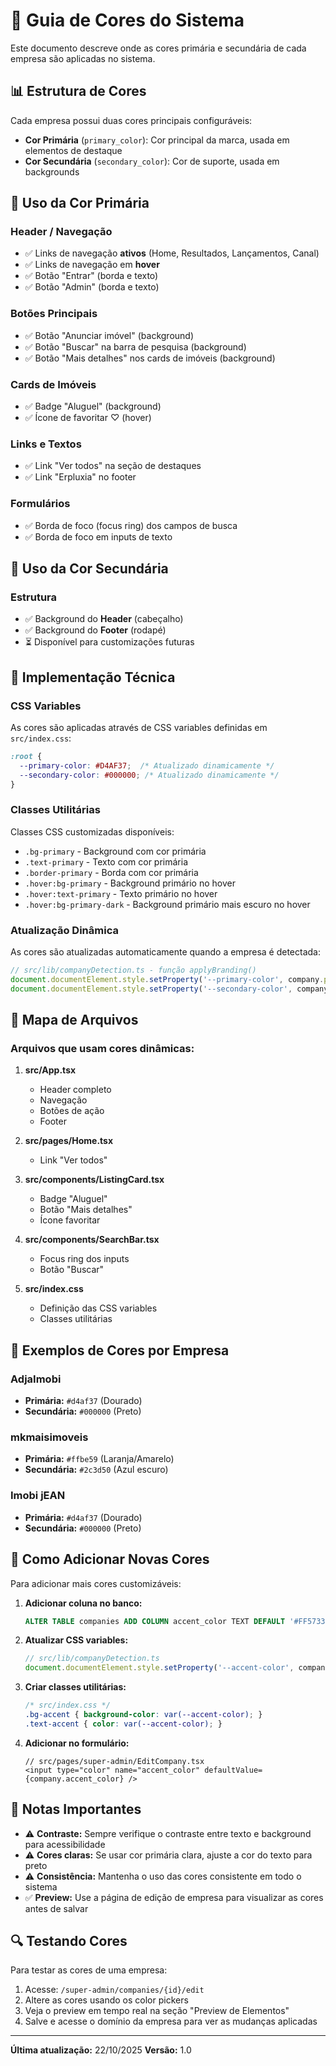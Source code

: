 # 🎨 Guia de Cores do Sistema

Este documento descreve onde as cores primária e secundária de cada empresa são aplicadas no sistema.

## 📊 Estrutura de Cores

Cada empresa possui duas cores principais configuráveis:

- **Cor Primária** (`primary_color`): Cor principal da marca, usada em elementos de destaque
- **Cor Secundária** (`secondary_color`): Cor de suporte, usada em backgrounds

## 🎯 Uso da Cor Primária

### Header / Navegação
- ✅ Links de navegação **ativos** (Home, Resultados, Lançamentos, Canal)
- ✅ Links de navegação em **hover**
- ✅ Botão "Entrar" (borda e texto)
- ✅ Botão "Admin" (borda e texto)

### Botões Principais
- ✅ Botão "Anunciar imóvel" (background)
- ✅ Botão "Buscar" na barra de pesquisa (background)
- ✅ Botão "Mais detalhes" nos cards de imóveis (background)

### Cards de Imóveis
- ✅ Badge "Aluguel" (background)
- ✅ Ícone de favoritar ♡ (hover)

### Links e Textos
- ✅ Link "Ver todos" na seção de destaques
- ✅ Link "Erpluxia" no footer

### Formulários
- ✅ Borda de foco (focus ring) dos campos de busca
- ✅ Borda de foco em inputs de texto

## 🎯 Uso da Cor Secundária

### Estrutura
- ✅ Background do **Header** (cabeçalho)
- ✅ Background do **Footer** (rodapé)
- ⏳ Disponível para customizações futuras

## 🔧 Implementação Técnica

### CSS Variables
As cores são aplicadas através de CSS variables definidas em `src/index.css`:

```css
:root {
  --primary-color: #D4AF37;  /* Atualizado dinamicamente */
  --secondary-color: #000000; /* Atualizado dinamicamente */
}
```

### Classes Utilitárias
Classes CSS customizadas disponíveis:

- `.bg-primary` - Background com cor primária
- `.text-primary` - Texto com cor primária
- `.border-primary` - Borda com cor primária
- `.hover:bg-primary` - Background primário no hover
- `.hover:text-primary` - Texto primário no hover
- `.hover:bg-primary-dark` - Background primário mais escuro no hover

### Atualização Dinâmica
As cores são atualizadas automaticamente quando a empresa é detectada:

```typescript
// src/lib/companyDetection.ts - função applyBranding()
document.documentElement.style.setProperty('--primary-color', company.primary_color)
document.documentElement.style.setProperty('--secondary-color', company.secondary_color)
```

## 📍 Mapa de Arquivos

### Arquivos que usam cores dinâmicas:

1. **src/App.tsx**
   - Header completo
   - Navegação
   - Botões de ação
   - Footer

2. **src/pages/Home.tsx**
   - Link "Ver todos"

3. **src/components/ListingCard.tsx**
   - Badge "Aluguel"
   - Botão "Mais detalhes"
   - Ícone favoritar

4. **src/components/SearchBar.tsx**
   - Focus ring dos inputs
   - Botão "Buscar"

5. **src/index.css**
   - Definição das CSS variables
   - Classes utilitárias

## 🎨 Exemplos de Cores por Empresa

### AdjaImobi
- **Primária:** `#d4af37` (Dourado)
- **Secundária:** `#000000` (Preto)

### mkmaisimoveis
- **Primária:** `#ffbe59` (Laranja/Amarelo)
- **Secundária:** `#2c3d50` (Azul escuro)

### Imobi jEAN
- **Primária:** `#d4af37` (Dourado)
- **Secundária:** `#000000` (Preto)

## 🚀 Como Adicionar Novas Cores

Para adicionar mais cores customizáveis:

1. **Adicionar coluna no banco:**
   ```sql
   ALTER TABLE companies ADD COLUMN accent_color TEXT DEFAULT '#FF5733';
   ```

2. **Atualizar CSS variables:**
   ```typescript
   // src/lib/companyDetection.ts
   document.documentElement.style.setProperty('--accent-color', company.accent_color)
   ```

3. **Criar classes utilitárias:**
   ```css
   /* src/index.css */
   .bg-accent { background-color: var(--accent-color); }
   .text-accent { color: var(--accent-color); }
   ```

4. **Adicionar no formulário:**
   ```tsx
   // src/pages/super-admin/EditCompany.tsx
   <input type="color" name="accent_color" defaultValue={company.accent_color} />
   ```

## 📝 Notas Importantes

- ⚠️ **Contraste:** Sempre verifique o contraste entre texto e background para acessibilidade
- ⚠️ **Cores claras:** Se usar cor primária clara, ajuste a cor do texto para preto
- ⚠️ **Consistência:** Mantenha o uso das cores consistente em todo o sistema
- ✅ **Preview:** Use a página de edição de empresa para visualizar as cores antes de salvar

## 🔍 Testando Cores

Para testar as cores de uma empresa:

1. Acesse: `/super-admin/companies/{id}/edit`
2. Altere as cores usando os color pickers
3. Veja o preview em tempo real na seção "Preview de Elementos"
4. Salve e acesse o domínio da empresa para ver as mudanças aplicadas

---

**Última atualização:** 22/10/2025
**Versão:** 1.0
